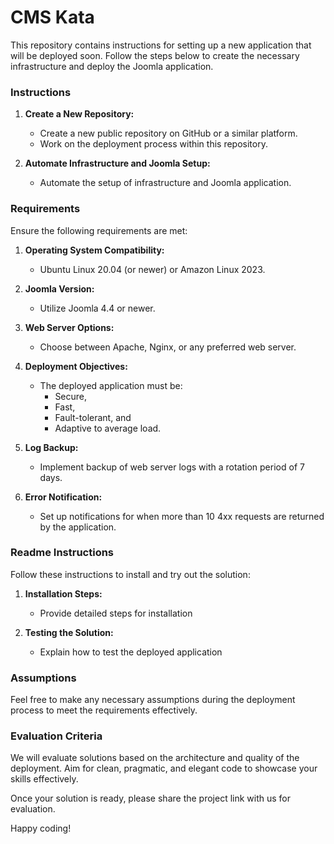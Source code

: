 # CMS Kata

This repository contains instructions for setting up a new application that will be deployed soon. Follow the steps below to create the necessary infrastructure and deploy the Joomla application.

### Instructions

1. **Create a New Repository:**
   - Create a new public repository on GitHub or a similar platform.
   - Work on the deployment process within this repository.

2. **Automate Infrastructure and Joomla Setup:**
   - Automate the setup of infrastructure and Joomla application.

### Requirements

Ensure the following requirements are met:

1. **Operating System Compatibility:**
   - Ubuntu Linux 20.04 (or newer) or Amazon Linux 2023.

2. **Joomla Version:**
   - Utilize Joomla 4.4 or newer.

3. **Web Server Options:**
   - Choose between Apache, Nginx, or any preferred web server.

4. **Deployment Objectives:**
   - The deployed application must be:
     - Secure,
     - Fast,
     - Fault-tolerant, and
     - Adaptive to average load.

5. **Log Backup:**
   - Implement backup of web server logs with a rotation period of 7 days.

6. **Error Notification:**
   - Set up notifications for when more than 10 4xx requests are returned by the application.

### Readme Instructions

Follow these instructions to install and try out the solution:

1. **Installation Steps:**
   - Provide detailed steps for installation

2. **Testing the Solution:**
   - Explain how to test the deployed application

### Assumptions

Feel free to make any necessary assumptions during the deployment process to meet the requirements effectively.

### Evaluation Criteria

We will evaluate solutions based on the architecture and quality of the deployment. Aim for clean, pragmatic, and elegant code to showcase your skills effectively.

Once your solution is ready, please share the project link with us for evaluation.

Happy coding!
